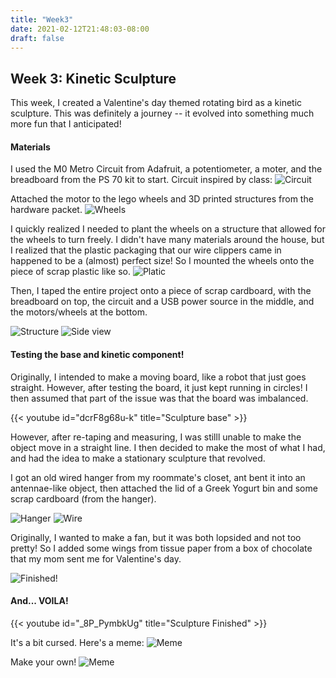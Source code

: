 ```yaml
---
title: "Week3"
date: 2021-02-12T21:48:03-08:00
draft: false
---
```


## Week 3: Kinetic Sculpture

This week, I created a Valentine's day themed rotating bird as a kinetic sculpture. This was definitely a journey -- it evolved into something much more fun that I anticipated!

#### Materials
I used the M0 Metro Circuit from Adafruit, a potentiometer, a moter, and the breadboard from the PS 70 kit to start. 
Circuit inspired by class:
![Circuit](circuit.jpg)

Attached the motor to the lego wheels and 3D printed structures from the hardware packet. 
![Wheels](wheels.jpg)

I quickly realized I needed to plant the wheels on a structure that allowed for the wheels to turn freely. 
I didn't have many materials around the house, but I realized that the plastic packaging that our wire clippers came in happened to be a (almost) perfect size! So I mounted the wheels onto the piece of scrap plastic like so.
![Platic](plastic.jpg)

Then, I taped the entire project onto a piece of scrap cardboard, with the breadboard on top, the circuit and a USB power source in the middle, and the motors/wheels at the bottom.

![Structure](structure.jpg)
![Side view](side.jpg)


 
#### Testing the base and kinetic component!
Originally, I intended to make a moving board, like a robot that just goes straight. However, after testing the board, it just kept running in circles! I then assumed that part of the issue was that the board was imbalanced.


{{< youtube id="dcrF8g68u-k" title="Sculpture base" >}}

However, after re-taping and measuring, I was stilll unable to make the object move in a straight line. I then decided to make the most of what I had, and had the idea to make a stationary sculpture that revolved.

I got an old wired hanger from my roommate's closet, ant bent it into an antennae-like object, then attached the lid of a Greek Yogurt bin and some scrap cardboard (from the hanger). 

![Hanger](hanger.jpg)
![Wire](wires.jpg)

Originally, I wanted to make a fan, but it was both lopsided and not too pretty! So I added some wings from tissue paper from a box of chocolate that my mom sent me for Valentine's day.

![Finished!](beauty.jpg)

#### And... VOILA!
{{< youtube id="_8P_PymbkUg" title="Sculpture Finished" >}}

It's a bit cursed. Here's a meme:
![Meme](meme2.JPEG)

Make your own!
![Meme](meme.JPEG)

<!-- https://youtu.be/dcrF8g68u-k -->